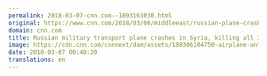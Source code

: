 ```yaml
---
permalink: 2018-03-07-cnn.com--1893163030.html
original: https://www.cnn.com/2018/03/06/middleeast/russian-plane-crash-syria-intl/index.html
domain: cnn.com
title: Russian military transport plane crashes in Syria, killing all 39 on board
image: https://cdn.cnn.com/cnnnext/dam/assets/180306104750-airplane-antonov-an-26-file-restricted-super-tease.jpg
date: 2018-03-07 00:48:20
translations: en
---
```


